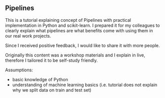 ## Pipelines


This is a tutorial explaining concept of Pipelines with practical implementation in Python and scikit-learn.
I prepared it for my colleagues to clearly explain what pipelines are what benefits come with using them in our real work projects.

Since I received positive feedback, I would like to share it with more people.

Originally this content was a workshop materials and I explain in live, therefore I tailored it to be self-study friendly.

Assumptions:
- basic knowledge of Python 
- understanding of machine learning basics (i.e. tutorial does not explain why we split data on train and test set)

